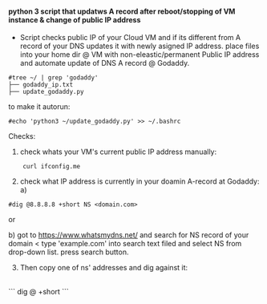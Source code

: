 #### python 3 script that updatws A record after reboot/stopping of VM instance & change of public IP address

* Script checks public IP of your Cloud VM and if its different from A record of your DNS updates it with newly asigned IP address.
 place files into your home dir @ VM with non-eleastic/permanent Public IP address and automate update of DNS A record @ Godaddy.
```
#tree ~/ | grep 'godaddy'
├── godaddy_ip.txt
├── update_godaddy.py
```

to make it autorun:
```    
#echo 'python3 ~/update_godaddy.py' >> ~/.bashrc
```


Checks:
1. check whats your VM's current public IP address manually:
```   
    curl ifconfig.me
 ```   
2. check what IP address is currently in your doamin A-record at Godaddy:
a) 
```
#dig @8.8.8.8 +short NS <domain.com> 
```

or

b) got to https://www.whatsmydns.net/ and search for NS record of your domain < type 'example.com' into search text filed and select NS from drop-down list. press search button. 

3. Then copy one of ns' addresses and dig against it:
 </br>   
```
dig @<one-of-your-domain's NS'es> +short <your-domain-name->
```

